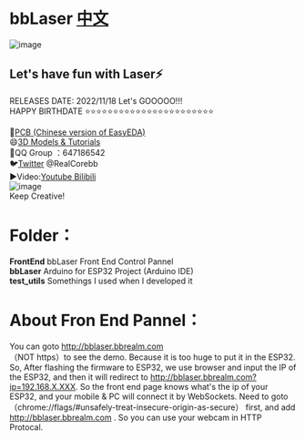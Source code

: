 # bbLaser [中文](https://github.com/RealCorebb/bbLaser "中文")  
![image](https://github.com/RealCorebb/bbLaser/blob/main/IMG/bbLaser.jpg?raw=true)
## Let's have fun with Laser⚡

RELEASES DATE: 2022/11/18      Let's GOOOOO!!!  
HAPPY BIRTHDATE ⭐⭐⭐⭐⭐⭐⭐⭐⭐⭐⭐⭐⭐⭐⭐⭐⭐⭐⭐⭐⭐⭐⭐

🔗[PCB (Chinese version of EasyEDA)](https://oshwhub.com/corebb/bblaser_pro "PCB工程文件地址")  
😄[3D Models & Tutorials](https://afdian.net/a/kuruibb "3D模型、更详细的教程")  
🐧QQ Group ：647186542  
🐦[Twitter](https://twitter.com/RealCorebb "@RealCorebb") @RealCorebb  
▶️Video:[Youtube](https://www.youtube.com/watch?v=yFprzIGSGpM "Youtube")[ Bilibili](https://www.bilibili.com/video/BV1q14y1W7TJ/ " Bilibili")   
![image](https://github.com/RealCorebb/bbLaser/blob/main/IMG/logo.png?raw=true)  
Keep Creative!
# Folder：
**FrontEnd** bbLaser Front End Control Pannel  
**bbLaser** Arduino for ESP32 Project (Arduino IDE)  
**test_utils** Somethings I used when I developed it 
# About Fron End Pannel：  
You can goto http://bblaser.bbrealm.com  
（NOT https）to see the demo.
Because it is too huge to put it in the ESP32.
So, After flashing the firmware to ESP32, we use browser and input the IP of the ESP32, and then it will redirect to http://bblaser.bbrealm.com?ip=192.168.X.XXX.
So the front end page knows what's the ip of your ESP32, and your mobile & PC will connect it by WebSockets.
Need to goto （chrome://flags/#unsafely-treat-insecure-origin-as-secure） first, and add http://bblaser.bbrealm.com . So you can use your webcam in HTTP Protocal.
